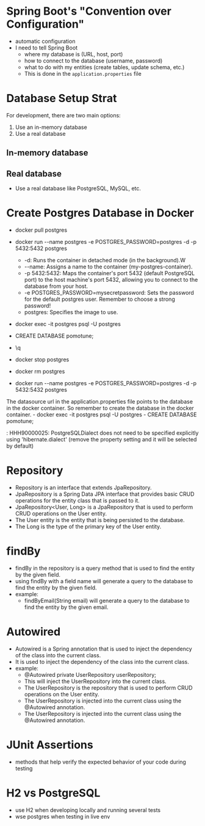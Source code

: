 # Spring Boot's "Convention over Configuration"

- automatic configuration
- I need to tell Spring Boot
  - where my database is (URL, host, port)
  - how to connect to the database (username, password)
  - what to do with my entities (create tables, update schema, etc.)
  - This is done in the `application.properties` file

# Database Setup Strat

For development, there are two main options:

1. Use an in-memory database
2. Use a real database

## In-memory database

## Real database

- Use a real database like PostgreSQL, MySQL, etc.

# Create Postgres Database in Docker

- docker pull postgres
- docker run --name postgres -e POSTGRES_PASSWORD=postgres -d -p 5432:5432 postgres

  - -d: Runs the container in detached mode (in the background).W
  - --name: Assigns a name to the container (my-postgres-container).
  - -p 5432:5432: Maps the container's port 5432 (default PostgreSQL port) to the host machine's port 5432, allowing you to connect to the database from your host.
  - -e POSTGRES_PASSWORD=mysecretpassword: Sets the password for the default postgres user. Remember to choose a strong password!
  - postgres: Specifies the image to use.

- docker exec -it postgres psql -U postgres
- CREATE DATABASE pomotune;
- \q
- docker stop postgres
- docker rm postgres
- docker run --name postgres -e POSTGRES_PASSWORD=postgres -d -p 5432:5432 postgres

The datasource url in the application.properties file points to the database in the docker container. So remember to create the database in the docker container. - docker exec -it postgres psql -U postgres - CREATE DATABASE pomotune;

: HHH90000025: PostgreSQLDialect does not need to be specified explicitly using 'hibernate.dialect' (remove the property setting and it will be selected by default)

# Repository

- Repository is an interface that extends JpaRepository.
- JpaRepository is a Spring Data JPA interface that provides basic CRUD operations for the entity class that is passed to it.
- JpaRepository<User, Long> is a JpaRepository that is used to perform CRUD operations on the User entity.
- The User entity is the entity that is being persisted to the database.
- The Long is the type of the primary key of the User entity.

# findBy

- findBy in the repository is a query method that is used to find the entity by the given field.
- using findBy with a field name will generate a query to the database to find the entity by the given field.
- example:
  - findByEmail(String email) will generate a query to the database to find the entity by the given email.

# Autowired

- Autowired is a Spring annotation that is used to inject the dependency of the class into the current class.
- It is used to inject the dependency of the class into the current class.
- example:
  - @Autowired private UserRepository userRepository;
  - This will inject the UserRepository into the current class.
  - The UserRepository is the repository that is used to perform CRUD operations on the User entity.
  - The UserRepository is injected into the current class using the @Autowired annotation.
  - The UserRepository is injected into the current class using the @Autowired annotation.

# JUnit Assertions

- methods that help verify the expected behavior of your code during testing

# H2 vs PostgreSQL

- use H2 when developing locally and running several tests
- wse postgres when testing in live env
